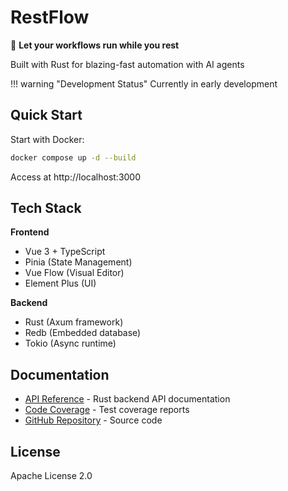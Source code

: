 # RestFlow

🦀 **Let your workflows run while you rest**

Built with Rust for blazing-fast automation with AI agents

!!! warning "Development Status"
    Currently in early development

## Quick Start

Start with Docker:

```bash
docker compose up -d --build
```

Access at http://localhost:3000

## Tech Stack

**Frontend**
- Vue 3 + TypeScript
- Pinia (State Management)
- Vue Flow (Visual Editor)
- Element Plus (UI)

**Backend**
- Rust (Axum framework)
- Redb (Embedded database)
- Tokio (Async runtime)

## Documentation

- [API Reference](/restflow/api/backend/) - Rust backend API documentation
- [Code Coverage](/restflow/coverage/tarpaulin-report.html) - Test coverage reports
- [GitHub Repository](https://github.com/lhwzds/restflow) - Source code

## License

Apache License 2.0
